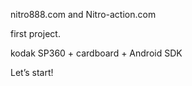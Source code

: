 nitro888.com and Nitro-action.com

first project.

kodak SP360 + cardboard + Android SDK

Let’s start!
